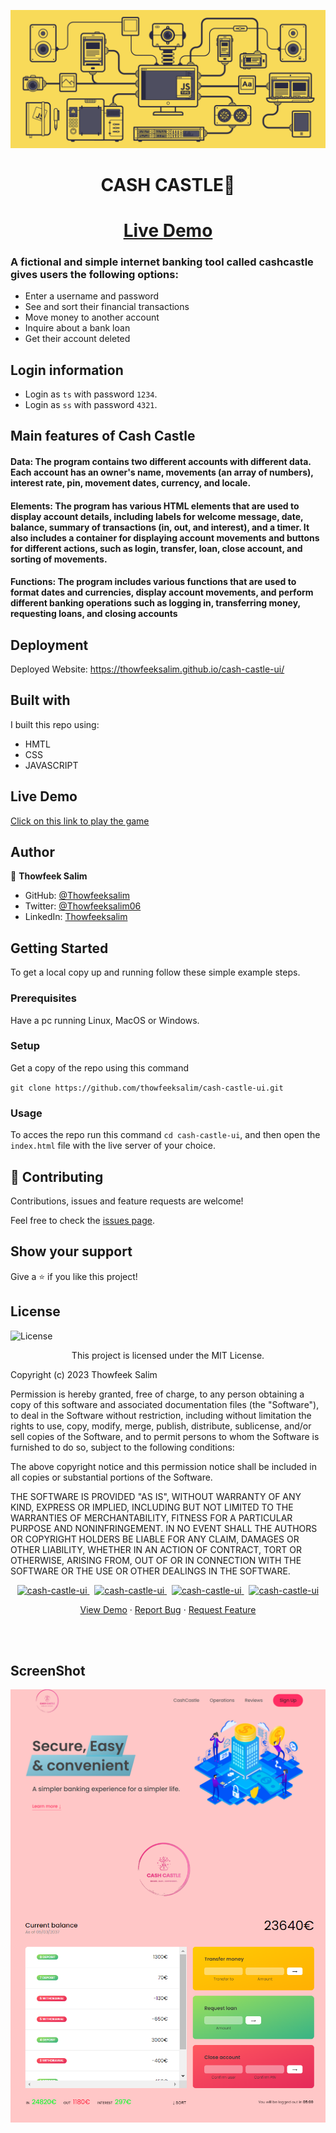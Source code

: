 
<a href=#><img src="/ban1.gif"></a>
<br>
<h1 align="center"> <strong> CASH CASTLE🤑 </strong> </h1> 
<h1 align="center"><a href="https://thowfeeksalim.github.io/cash-castle-ui">Live Demo</a></h1>


### A fictional and simple internet banking tool called cashcastle gives users the following options:
- Enter a username and password 
- See and sort their financial transactions
- Move money to another account 
- Inquire about a bank loan 
- Get their account deleted


## Login information
- Login as `ts` with password `1234`.
- Login as `ss` with password `4321`.



## Main features of Cash Castle



#### Data: The program contains two different accounts with different data. Each account has an owner's name, movements (an array of numbers), interest rate, pin, movement dates, currency, and locale.

#### Elements: The program has various HTML elements that are used to display account details, including labels for welcome message, date, balance, summary of transactions (in, out, and interest), and a timer. It also includes a container for displaying account movements and buttons for different actions, such as login, transfer, loan, close account, and sorting of movements.

#### Functions: The program includes various functions that are used to format dates and currencies, display account movements, and perform different banking operations such as logging in, transferring money, requesting loans, and closing accounts


## Deployment

Deployed Website: https://thowfeeksalim.github.io/cash-castle-ui/



<!-- ![screenshot](screenshot.png) -->

## Built with

I built this repo using:

 - HMTL
 - CSS
 - JAVASCRIPT

## Live Demo

[Click on this link to play the game](https://github.com/thowfeeksalim/cash-castle-ui)

 ## Author

👤 **Thowfeek Salim**

- GitHub: [@Thowfeeksalim](https://github.com/thowfeeksalim)
- Twitter: [@Thowfeeksalim06](https://twitter.com/thowfeeksalim6) 
- LinkedIn: [Thowfeeksalim](https://www.linkedin.com/in/thowfeek-salim-294760211) 

## Getting Started

To get a local copy up and running follow these simple example steps.

### Prerequisites

Have a pc running Linux, MacOS or Windows.

### Setup

Get a copy of the repo using this command

`git clone https://github.com/thowfeeksalim/cash-castle-ui.git`

### Usage

To acces the repo run this command `cd cash-castle-ui`, and then open the `index.html` file with the live server of your choice.


## 🤝 Contributing

Contributions, issues and feature requests are welcome!

Feel free to check the [issues page](https://github.com/thowfeeksalim/cash-castle-ui/issues).

## Show your support

Give a ⭐️ if you like this project!

## License

![License](https://img.shields.io/badge/license-MIT%20License-blue.svg)
<p align="center">
This project is licensed under the MIT License.

Copyright (c) 2023 Thowfeek Salim

Permission is hereby granted, free of charge, to any person obtaining a copy
of this software and associated documentation files (the "Software"), to deal
in the Software without restriction, including without limitation the rights
to use, copy, modify, merge, publish, distribute, sublicense, and/or sell
copies of the Software, and to permit persons to whom the Software is
furnished to do so, subject to the following conditions:

The above copyright notice and this permission notice shall be included in all
copies or substantial portions of the Software.

THE SOFTWARE IS PROVIDED "AS IS", WITHOUT WARRANTY OF ANY KIND, EXPRESS OR
IMPLIED, INCLUDING BUT NOT LIMITED TO THE WARRANTIES OF MERCHANTABILITY,
FITNESS FOR A PARTICULAR PURPOSE AND NONINFRINGEMENT. IN NO EVENT SHALL THE
AUTHORS OR COPYRIGHT HOLDERS BE LIABLE FOR ANY CLAIM, DAMAGES OR OTHER
LIABILITY, WHETHER IN AN ACTION OF CONTRACT, TORT OR OTHERWISE, ARISING FROM,
OUT OF OR IN CONNECTION WITH THE SOFTWARE OR THE USE OR OTHER DEALINGS IN THE
SOFTWARE.



                                            
<p align="center">                   
<a href="https://github.com/thowfeeksalim/cash-castle-ui/fork" target="blank">            
<img src="https://img.shields.io/github/forks/thowfeeksalim/cash-castle-ui?style=flat-square" alt="cash-castle-ui"/>
</a>&nbsp;
<a href="https://github.com/thowfeeksalim/cash-castle-ui/stargazers" target="blank">
<img src="https://img.shields.io/github/stars/thowfeeksalim/cash-castle-ui?style=flat-square" alt="cash-castle-ui"/>
</a>&nbsp;
<a href="https://github.com/thowfeeksalim/cash-castle-ui/issues" target="blank">
<img src="https://img.shields.io/github/issues/thowfeeksalim/cash-castle-ui?style=flat-square" alt="cash-castle-ui"/>
</a>&nbsp;
<a href="https://github.com/thowfeeksalim/cash-castle-ui/pulls" target="blank">
<img src="https://img.shields.io/github/issues-pr/thowfeeksalim/cash-castle-ui?style=flat-square" alt="cash-castle-ui"/>
</a>
</p>
 
<p align="center">
  <a href="https://thowfeeksalim.github.io/cash-castle-ui" target="blank">View Demo</a>
  ·
  <a href="https://github.com/thowfeeksalim/cash-castle-ui/issues/new/choose">Report Bug</a>
  ·
  <a href="https://github.com/thowfeeksalim/cash-castle-ui/issues/new/choose">Request Feature</a>
</p>
<br>
<br>

## ScreenShot

<img align="center" width="" src="demo1.png">
<img align="center" width="" src="demo.png">
